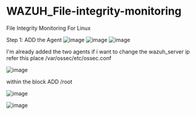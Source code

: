# WAZUH_File-integrity-monitoring
File Integrity Monitoring For Linux

Step 1:
ADD the Agent
![image](https://github.com/user-attachments/assets/206b6ea9-4130-4b35-91cc-616171cb5b79)
![image](https://github.com/user-attachments/assets/9d6c1bf0-99a0-4f18-925e-a8fc307aecff)
![image](https://github.com/user-attachments/assets/694bdcbe-fa02-4e91-8630-bf0fd92f6e70)

I'm already added the two agents if i want to change the wazuh_server ip refer this place /var/ossec/etc/ossec.conf

![image](https://github.com/user-attachments/assets/277b15e0-ab08-4d8c-89cd-6868d79485c5)

within the <syscheck> block
ADD <directories check_all="yes" report_changes="yes" realtime="yes">/root</directories> 

![image](https://github.com/user-attachments/assets/2c6b7e5d-fe96-4cc3-8953-d0604bbfc056)

![image](https://github.com/user-attachments/assets/fcf899f5-58c4-4c75-8a11-7c32fd85b7c8)





